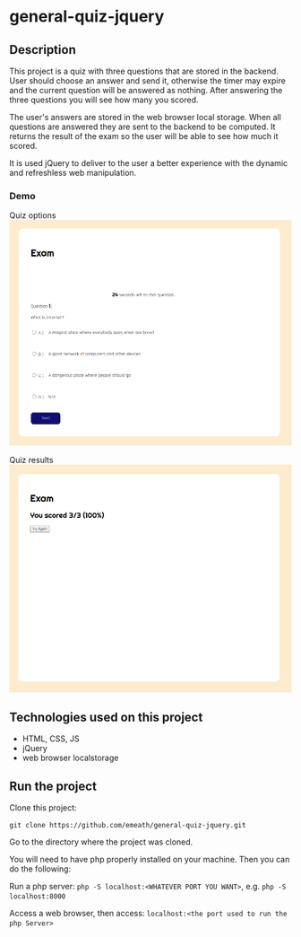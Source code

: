 # general-quiz-jquery

## Description

This project is a quiz with three questions that are stored in the backend. User should choose an answer and send it, otherwise the timer may expire and the current question will be answered as nothing. After answering the three questions you will see how many you scored.

The user's answers are stored in the web browser local storage. When all questions are answered they are sent to the backend to be computed. It returns the result of the exam so the user will be able to see how much it scored.

It is used jQuery to deliver to the user a better experience with the dynamic and refreshless web manipulation.

### Demo

Quiz options
![Quiz options](/attachments/2023-01-12_16-51.png)

Quiz results
![Quiz results](/attachments/2023-01-12_16-49.png)

## Technologies used on this project

- HTML, CSS, JS
- jQuery
- web browser localstorage

## Run the project

Clone this project:

```
git clone https://github.com/emeath/general-quiz-jquery.git
```

Go to the directory where the project was cloned.

You will need to have php properly installed on your machine. Then you can do the following:

Run a php server: `php -S localhost:<WHATEVER PORT YOU WANT>`, e.g. `php -S localhost:8000`

Access a web browser, then access: `localhost:<the port used to run the php Server>`